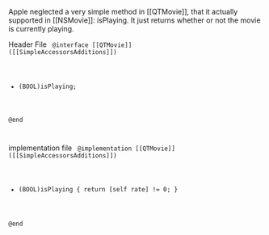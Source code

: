 


Apple neglected a very simple method in [[QTMovie]], that it actually supported in [[NSMovie]]: isPlaying.  It just returns whether or not the movie is currently playing.

Header File
<code>
@interface [[QTMovie]] ([[SimpleAccessorsAdditions]])

- (BOOL)isPlaying;

@end

</code> 

implementation file
<code>
@implementation [[QTMovie]] ([[SimpleAccessorsAdditions]])

- (BOOL)isPlaying
{
	return [self rate] != 0;
}

@end
</code>